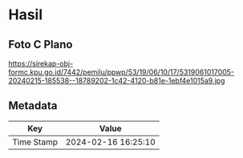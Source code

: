 # Hasil

## Foto C Plano

https://sirekap-obj-formc.kpu.go.id/7442/pemilu/ppwp/53/19/06/10/17/5319061017005-20240215-185538--18789202-1c42-4120-b81e-1ebf4e1015a9.jpg


## Metadata

| Key        | Value               |
| ---------- | ------------------- |
| Time Stamp | 2024-02-16 16:25:10 |




